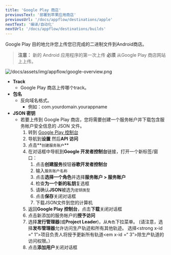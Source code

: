 ```yaml
---
title: 'Google Play 商店'
previousText: '部署到苹果应用商店'
previousUrl: '/docs/appflow/destinations/apple'
nextText: '编译/自动化'
nextUrl: '/docs/appflow/destinations/builds'
---
```


Google Play 目的地允许您上传您已完成的二进制文件到Android商店。

> **注意：** 新的 Android 应用程序的第一次上传 <b>必须</b> 从Google Play 商店网站上上传。

![/docs/assets/img/appflow/google-overview.png](/docs/assets/img/appflow/google-overview.png)

- **Track**
    - Google Play 商店上传哪个track。
- **包名**
    - 反向域名格式。
        - 例如：com.yourdomain.yourappname
- **JSON 密钥**
    - 若要上传到 Google Play 商店，您将需要创建一个服务帐户并下载包含服务帐户安全信息的 JSON 文件。
        1. 转到 [Google Play 控制台](https://play.google.com/apps/publish/)
        2. 导航到**设置** 然后**API 访问**
        3. 点击**`创建服务账户`**
        4. 在对话框中导航到**Google 开发者控制台**链接，打开一个新标签/窗口：
            1. 点击**创建服务**按钮**谷歌开发者控制台**
            2. 输入`服务账户名称`
            3. 点击**选择一个角色**并选择**服务账户 > 服务账户**
            4. 检查**为一个新的私钥**复选框
            5. 请确认**JSON**被选为`密钥类型`
            6. 点击**保存**关闭对话框
            7. 下载JSON文件到您的计算机
        5. 返回**Google Play 控制台**，点击**下载**关闭对话框
        6. 点击新添加的服务帐户的**授予访问**
        7. 选择**发行管理器**(或**Project Leader**)，从`角色`下拉菜单。 (请注意，选择**发布管理器**允许访问生产轨迹和所有其他轨迹。 选择<strong x-id =“ 1”>项目负责人</strong>将授予更新所有轨道<em x-id =“ 3”>除</em>生产轨道的访问权限。）
        8. 点击**添加用户**关闭对话框